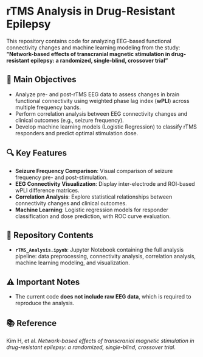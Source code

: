 # rTMS Analysis in Drug-Resistant Epilepsy

This repository contains code for analyzing EEG-based functional connectivity changes and machine learning modeling from the study:  
**“Network-based effects of transcranial magnetic stimulation in drug-resistant epilepsy: a randomized, single-blind, crossover trial”**

## 🚀 **Main Objectives**
- Analyze pre- and post-rTMS EEG data to assess changes in brain functional connectivity using weighted phase lag index (**wPLI**) across multiple frequency bands.
- Perform correlation analysis between EEG connectivity changes and clinical outcomes (e.g., seizure frequency).
- Develop machine learning models (Logistic Regression) to classify rTMS responders and predict optimal stimulation dose.

## 🔍 **Key Features**
- **Seizure Frequency Comparison**: Visual comparison of seizure frequency pre- and post-stimulation.
- **EEG Connectivity Visualization**: Display inter-electrode and ROI-based wPLI difference matrices.
- **Correlation Analysis**: Explore statistical relationships between connectivity changes and clinical outcomes.
- **Machine Learning**: Logistic regression models for responder classification and dose prediction, with ROC curve evaluation.

## 📂 **Repository Contents**
- **`rTMS_Analysis.ipynb`**: Jupyter Notebook containing the full analysis pipeline: data preprocessing, connectivity analysis, correlation analysis, machine learning modeling, and visualization.

## ⚠️ **Important Notes**
- The current code **does not include raw EEG data**, which is required to reproduce the analysis.

## 📚 **Reference**
Kim H, et al. *Network-based effects of transcranial magnetic stimulation in drug-resistant epilepsy: a randomized, single-blind, crossover trial*.
